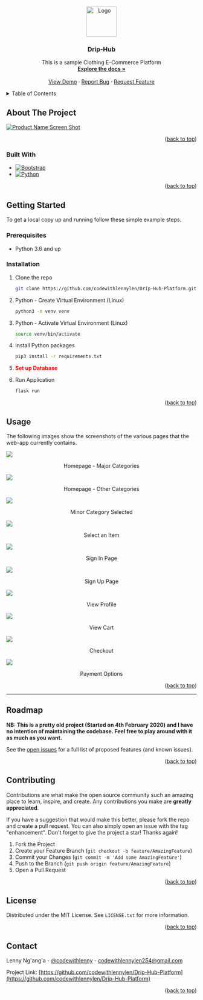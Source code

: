 <!-- Improved compatibility of back to top link: See: https://github.com/othneildrew/Best-README-Template/pull/73 -->
<a name="readme-top"></a>
<!--
*** Thanks for checking out the Best-README-Template. If you have a suggestion
*** that would make this better, please fork the repo and create a pull request
*** or simply open an issue with the tag "enhancement".
*** Don't forget to give the project a star!
*** Thanks again! Now go create something AMAZING! :D
-->



<!-- PROJECT SHIELDS -->
<!--
*** I'm using markdown "reference style" links for readability.
*** Reference links are enclosed in brackets [ ] instead of parentheses ( ).
*** See the bottom of this document for the declaration of the reference variables
*** for contributors-url, forks-url, etc. This is an optional, concise syntax you may use.
*** https://www.markdownguide.org/basic-syntax/#reference-style-links
-->

<!-- PROJECT LOGO -->
<br />
<div align="center">
  <a href="https://github.com/codewithlennylen/Drip-Hub-Platform">
    <img src="render-images/logo.png" alt="Logo" width="80" height="80">
  </a>

<h3 align="center">Drip-Hub</h3>

  <p align="center">
    This is a sample Clothing E-Commerce Platform
    <br />
    <a href="https://github.com/codewithlennylen/Drip-Hub-Platform"><strong>Explore the docs »</strong></a>
    <br />
    <br />
    <a href="https://github.com/codewithlennylen/Drip-Hub-Platform">View Demo</a>
    ·
    <a href="https://github.com/codewithlennylen/Drip-Hub-Platform/issues">Report Bug</a>
    ·
    <a href="https://github.com/codewithlennylen/Drip-Hub-Platform/issues">Request Feature</a>
  </p>
</div>



<!-- TABLE OF CONTENTS -->
<details>
  <summary>Table of Contents</summary>
  <ol>
    <li>
      <a href="#about-the-project">About The Project</a>
      <ul>
        <li><a href="#built-with">Built With</a></li>
      </ul>
    </li>
    <li>
      <a href="#getting-started">Getting Started</a>
      <ul>
        <li><a href="#prerequisites">Prerequisites</a></li>
        <li><a href="#installation">Installation</a></li>
      </ul>
    </li>
    <li><a href="#usage">Usage</a></li>
    <li><a href="#roadmap">Roadmap</a></li>
    <li><a href="#contributing">Contributing</a></li>
    <li><a href="#license">License</a></li>
    <li><a href="#contact">Contact</a></li>
  </ol>
</details>



<!-- ABOUT THE PROJECT -->
## About The Project

[![Product Name Screen Shot][product-screenshot]](https://example.com)


<p align="right">(<a href="#readme-top">back to top</a>)</p>



### Built With

* [![Bootstrap][Bootstrap.com]][Bootstrap-url]
* [![Python][python.org]][Python-url]

<p align="right">(<a href="#readme-top">back to top</a>)</p>



<!-- GETTING STARTED -->
## Getting Started

To get a local copy up and running follow these simple example steps.

### Prerequisites

* Python 3.6 and up


### Installation

1. Clone the repo

   ```sh
   git clone https://github.com/codewithlennylen/Drip-Hub-Platform.git
   ```

2. Python - Create Virtual Environment (Linux)

    ```sh
    python3 -m venv venv
    ```

3. Python - Activate Virtual Environment (Linux)

    ```sh
    source venv/bin/activate
    ```

4. Install Python packages

   ```sh
   pip3 install -r requirements.txt
   ```

5. **<p style="color:red;">Set up Database</p>**

6. Run Application

   ```sh
   flask run
   ```

<p align="right">(<a href="#readme-top">back to top</a>)</p>



<!-- USAGE EXAMPLES -->
## Usage

The following images show the screenshots of the various pages that the web-app currently contains.

<img src="render-images/1%20-%20home-page.png" />
<p align="center">Homepage - Major Categories</p>

<img src="render-images/2%20-%20home-page-categories.png" />
<p align="center">Homepage - Other Categories</p>

<img src="render-images/3%20-%20minor-category.png" />
<p align="center">Minor Category Selected</p>

<img src="render-images/4%20-%20select-item.png" />
<p align="center">Select an Item</p>

<img src="render-images/5%20-%20sign-in-page.png" />
<p align="center">Sign In Page</p>

<img src="render-images/6%20-%20sign-up-page.png" />
<p align="center">Sign Up Page</p>

<img src="render-images/7%20-%20my-profile.png" />
<p align="center">View Profile</p>

<img src="render-images/8%20-%20cart.png" />
<p align="center">View Cart</p>

<img src="render-images/9%20-%20checkout.png" />
<p align="center">Checkout</p>

<img src="render-images/10%20-%20payment-options.png" />
<p align="center">Payment Options</p>

<p align="right">(<a href="#readme-top">back to top</a>)</p>

---

<!-- ROADMAP -->
## Roadmap

**NB: This is a pretty old project (Started on 4th February 2020) and I have no intention of maintaining the codebase. Feel free to play around with it as much as you want.**

See the [open issues](https://github.com/codewithlennylen/Drip-Hub-Platform/issues) for a full list of proposed features (and known issues).

<p align="right">(<a href="#readme-top">back to top</a>)</p>



<!-- CONTRIBUTING -->
## Contributing

Contributions are what make the open source community such an amazing place to learn, inspire, and create. Any contributions you make are **greatly appreciated**.

If you have a suggestion that would make this better, please fork the repo and create a pull request. You can also simply open an issue with the tag "enhancement".
Don't forget to give the project a star! Thanks again!

1. Fork the Project
2. Create your Feature Branch (`git checkout -b feature/AmazingFeature`)
3. Commit your Changes (`git commit -m 'Add some AmazingFeature'`)
4. Push to the Branch (`git push origin feature/AmazingFeature`)
5. Open a Pull Request

<p align="right">(<a href="#readme-top">back to top</a>)</p>



<!-- LICENSE -->
## License

Distributed under the MIT License. See `LICENSE.txt` for more information.

<p align="right">(<a href="#readme-top">back to top</a>)</p>



<!-- CONTACT -->
## Contact

Lenny Ng'ang'a - [@codewithlenny](https://twitter.com/codewithlenny) - codewithlennylen254@gmail.com

Project Link: [https://github.com/codewithlennylen/Drip-Hub-Platform](https://github.com/codewithlennylen/Drip-Hub-Platform)

<p align="right">(<a href="#readme-top">back to top</a>)</p>


<!-- MARKDOWN LINKS & IMAGES -->
<!-- https://www.markdownguide.org/basic-syntax/#reference-style-links -->
[contributors-shield]: https://img.shields.io/github/contributors/codewithlennylen/Drip-Hub-Platform.svg?style=for-the-badge
[contributors-url]: https://github.com/codewithlennylen/Drip-Hub-Platform/graphs/contributors
[forks-shield]: https://img.shields.io/github/forks/codewithlennylen/Drip-Hub-Platform.svg?style=for-the-badge
[forks-url]: https://github.com/codewithlennylen/Drip-Hub-Platform/network/members
[stars-shield]: https://img.shields.io/github/stars/codewithlennylen/Drip-Hub-Platform.svg?style=for-the-badge
[stars-url]: https://github.com/codewithlennylen/Drip-Hub-Platform/stargazers
[issues-shield]: https://img.shields.io/github/issues/codewithlennylen/Drip-Hub-Platform.svg?style=for-the-badge
[issues-url]: https://github.com/codewithlennylen/Drip-Hub-Platform/issues
[license-shield]: https://img.shields.io/github/license/codewithlennylen/Drip-Hub-Platform.svg?style=for-the-badge
[license-url]: https://github.com/codewithlennylen/Drip-Hub-Platform/blob/master/LICENSE.txt
[linkedin-shield]: https://img.shields.io/badge/-LinkedIn-black.svg?style=for-the-badge&logo=linkedin&colorB=555
[linkedin-url]: https://linkedin.com/in/lenny-nganga-wanjiru
[product-screenshot]: render-images/1%20-%20home-page.png
[Bootstrap.com]: https://img.shields.io/badge/Bootstrap-563D7C?style=for-the-badge&logo=bootstrap&logoColor=white
[Bootstrap-url]: https://getbootstrap.com
[Python.org]: https://img.shields.io/badge/python-3670A0?style=for-the-badge&logo=python&logoColor=ffdd54
[Python-url]: https://python.org 
